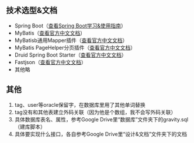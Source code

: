 ## 技术选型&文档

- Spring Boot（[查看Spring Boot学习&使用指南](http://www.jianshu.com/p/1a9fd8936bd8)）
- MyBatis（[查看官方中文文档](http://www.mybatis.org/mybatis-3/zh/index.html)）
- MyBatisb通用Mapper插件（[查看官方中文文档](https://mapperhelper.github.io/docs/)）
- MyBatis PageHelper分页插件（[查看官方中文文档](https://pagehelper.github.io/)）
- Druid Spring Boot Starter（[查看官方中文文档](https://github.com/alibaba/druid/tree/master/druid-spring-boot-starter/)）
- Fastjson（[查看官方中文文档](https://github.com/Alibaba/fastjson/wiki/%E9%A6%96%E9%A1%B5)）
- 其他略

## 其他

1. tag、user等oracle保留字，在数据库里用了其他单词替换
2. tag没有和其他表建立外码关联（因为他是个数组，我不会写外码关联）
3. 具体数据库表名、属性，参考Google Drive里“数据库”文件夹下的gravity.sql（建库脚本）
4. 具体要实现什么接口，各自参考Google Drive里“设计&文档”文件夹下的文档
